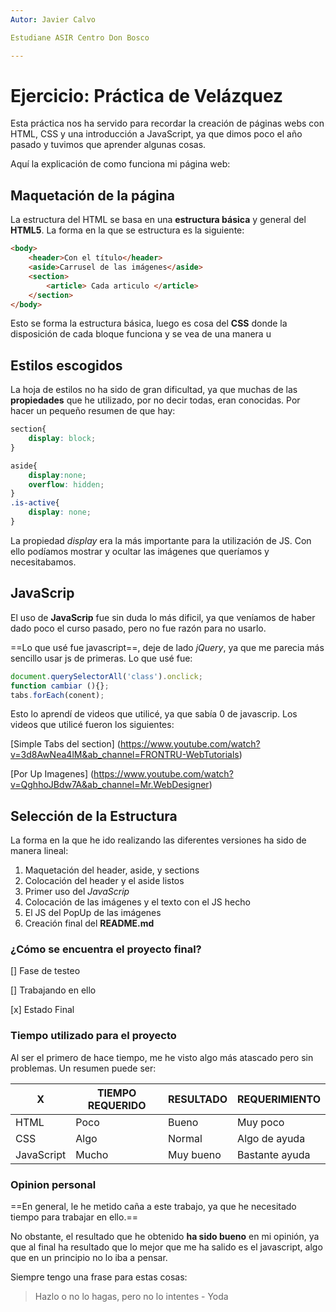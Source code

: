 ```yaml
---
Autor: Javier Calvo

Estudiane ASIR Centro Don Bosco

---
```


# Ejercicio: Práctica de Velázquez

Esta práctica nos ha servido para recordar la creación de páginas webs con HTML, CSS y una introducción a JavaScript, ya  que dimos poco el año pasado y tuvimos que aprender algunas cosas.

Aquí la explicación de como funciona mi página web:

## Maquetación de la página

La estructura del HTML se basa en una **estructura básica** y  general del **HTML5**. La forma en la que se estructura es la siguiente:
````html
<body>
    <header>Con el título</header>
    <aside>Carrusel de las imágenes</aside>
    <section>
        <article> Cada articulo </article>
    </section>
</body>
````

Esto se forma la estructura básica, luego es cosa del **CSS** donde la disposición de cada bloque funciona y se vea de una manera u 

## Estilos escogidos

La hoja de estilos no ha sido de gran dificultad, ya que muchas de las **propiedades** que he utilizado, por no decir todas, eran conocidas.
Por hacer un pequeño resumen de que hay:
````css
section{
    display: block;
}

aside{
    display:none;
    overflow: hidden;
}
.is-active{
    display: none;
}
````
La propiedad _display_ era la más importante para la utilización de JS.
Con ello podíamos mostrar y ocultar las imágenes que queríamos y necesitabamos.

## JavaScrip
El uso de **JavaScrip** fue sin duda lo más dificil, ya que veníamos de haber dado poco el curso pasado,  pero no fue razón para no usarlo.

==Lo que usé fue javascript==, deje de lado _jQuery_, ya que me parecia más sencillo usar js de primeras. Lo que usé fue:
````javascript
document.querySelectorAll('class').onclick;
function cambiar (){};
tabs.forEach(conent);
````

Esto lo aprendí de videos que utilicé, ya que sabía 0 de javascrip.
Los videos que utilicé fueron los siguientes:

[Simple Tabs del section] (https://www.youtube.com/watch?v=3d8AwNea4lM&ab_channel=FRONTRU-WebTutorials)

[Por Up Imagenes] (https://www.youtube.com/watch?v=QghhoJBdw7A&ab_channel=Mr.WebDesigner)

## Selección de la Estructura

La forma en la que he ido realizando las diferentes versiones ha sido de manera lineal:
1. Maquetación del header, aside, y sections
2. Colocación del header y el aside listos
3. Primer uso del _JavaScrip_
4. Colocación de las imágenes y el texto con el JS hecho
5. El JS del PopUp de las imágenes
6. Creación final del **README.md**

### ¿Cómo se encuentra el proyecto final?

[] Fase de testeo

[] Trabajando en ello

[x] Estado Final

### Tiempo utilizado para el proyecto

Al ser el primero de hace tiempo, me he visto algo más atascado  pero sin problemas. Un resumen puede ser:

| X | TIEMPO REQUERIDO | RESULTADO | REQUERIMIENTO |
| -- | -- | -- | -- |
| HTML | Poco | Bueno | Muy poco |
| CSS | Algo | Normal | Algo de ayuda |
| JavaScript | Mucho | Muy bueno | Bastante ayuda |

### Opinion personal

==En general, le he metido caña a este trabajo, ya que he necesitado tiempo para trabajar en ello.==

No obstante, el resultado que he obtenido **ha sido bueno** en mi  opinión, ya que al final ha resultado que lo mejor que me ha salido  es el javascript, algo que en un principio no lo iba a pensar.

Siempre tengo una frase para estas cosas:

>Hazlo o no lo hagas, pero no lo intentes - Yoda
